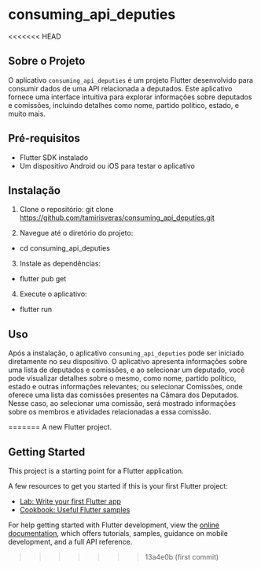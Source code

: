 # consuming_api_deputies

<<<<<<< HEAD
## Sobre o Projeto

O aplicativo `consuming_api_deputies` é um projeto Flutter desenvolvido para consumir dados de uma API relacionada a deputados. Este aplicativo fornece uma interface intuitiva para explorar informações sobre deputados e comissões, incluindo detalhes como nome, partido político, estado, e muito mais.

## Pré-requisitos

- Flutter SDK instalado
- Um dispositivo Android ou iOS para testar o aplicativo

## Instalação

1. Clone o repositório:
git clone https://github.com/tamirisveras/consuming_api_deputies.git

2. Navegue até o diretório do projeto:
- cd consuming_api_deputies

3. Instale as dependências:
- flutter pub get
  
4. Execute o aplicativo:
- flutter run


## Uso

Após a instalação, o aplicativo `consuming_api_deputies` pode ser iniciado diretamente no seu dispositivo. O aplicativo apresenta informações sobre uma lista de deputados e comissões, e ao selecionar um deputado, você pode visualizar detalhes sobre o mesmo, como nome, partido político, estado e outras informações relevantes; ou selecionar Comissões, onde oferece uma lista das comissões presentes na Câmara dos Deputados. Nesse caso, ao selecionar uma comissão, será mostrado informações sobre os membros e atividades relacionadas a essa comissão.


=======
A new Flutter project.

## Getting Started

This project is a starting point for a Flutter application.

A few resources to get you started if this is your first Flutter project:

- [Lab: Write your first Flutter app](https://docs.flutter.dev/get-started/codelab)
- [Cookbook: Useful Flutter samples](https://docs.flutter.dev/cookbook)

For help getting started with Flutter development, view the
[online documentation](https://docs.flutter.dev/), which offers tutorials,
samples, guidance on mobile development, and a full API reference.
>>>>>>> 13a4e0b (first commit)

